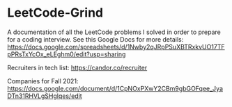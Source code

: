 # LeetCode-Grind

A documentation of all the LeetCode problems I solved in order to prepare for a coding interview.
See this Google Docs for more details: https://docs.google.com/spreadsheets/d/1Nwby2qJRpPSuXBTRxkvUO17TFpPRsTxYcOx_eLEghm0/edit?usp=sharing

Recruiters in tech list:
https://candor.co/recruiter

Companies for Fall 2021:
https://docs.google.com/document/d/1CpNOxPXwY2CBm9gbGOFqee_JyaDTn31RHVLgSHglqes/edit

